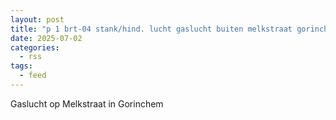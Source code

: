 ```yaml
---
layout: post
title: "p 1 brt-04 stank/hind. lucht gaslucht buiten melkstraat gorinchem 188131"
date: 2025-07-02
categories: 
  - rss
tags: 
  - feed
---
```


Gaslucht op Melkstraat in Gorinchem
